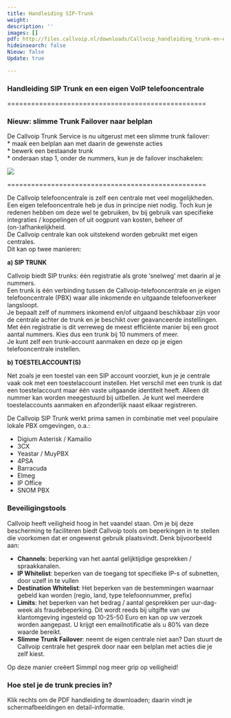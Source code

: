```yaml
---
title: Handleiding SIP-Trunk
weight: 
description: ''
images: []
pdf: http://files.callvoip.nl/downloads/Callvoip_handleiding_trunk-en-eigen-voip-telefooncentrale.pdf
hideinsearch: false
Nieuw: false
Update: true

---
```

<h3>Handleiding SIP Trunk en een eigen VoIP telefooncentrale </h3>

==================================================

<h3>Nieuw: slimme Trunk Failover naar belplan</h3>

De Callvoip Trunk Service is nu uitgerust met een slimme trunk failover:  
\* maak een belplan aan met daarin de gewenste acties  
\* bewerk een bestaande trunk  
\* onderaan stap 1, onder de nummers, kun je de failover inschakelen:

![](https://res.cloudinary.com/callvoip/image/upload/v1580243576/trunk-failover_n2d8kp.jpg)

==================================================

De Callvoip telefooncentrale is zelf een centrale met veel mogelijkheden. Een eigen telefooncentrale heb je dus in principe niet nodig. Toch kun je redenen hebben om deze wel te gebruiken, bv bij gebruik van specifieke integraties / koppelingen of uit oogpunt van kosten, beheer of (on-)afhankelijkheid.  
De Callvoip centrale kan ook uitstekend worden gebruikt met eigen centrales.  
Dit kan op twee manieren:

**a) SIP TRUNK**

Callvoip biedt SIP trunks: één registratie als grote ‘snelweg’ met daarin al je nummers.  
Een trunk is één verbinding tussen de Callvoip-telefooncentrale en je eigen telefooncentrale (PBX) waar alle inkomende en uitgaande telefoonverkeer langsloopt.  
Je bepaalt zelf of nummers inkomend en/of uitgaand beschikbaar zijn voor de centrale achter de trunk en je beschikt over geavanceerde instellingen. Met één registratie is dit verreweg de meest efficiënte manier bij een groot aantal nummers. Kies dus een trunk bij 10 nummers of meer.  
Je kunt zelf een trunk-account aanmaken en deze op je eigen telefooncentrale instellen.

**b) TOESTELACCOUNT(S)**

Net zoals je een toestel van een SIP account voorziet, kun je je centrale vaak ook met een toestelaccount instellen. Het verschil met een trunk is dat een toestelaccount maar één vaste uitgaande identiteit heeft. Alleen dit nummer kan worden meegestuurd bij uitbellen. Je kunt wel meerdere toestelaccounts aanmaken en afzonderlijk naast elkaar registreren.

De Callvoip SIP Trunk werkt prima samen in combinatie met veel populaire lokale PBX omgevingen, o.a.:

* Digium Asterisk / Kamailio
* 3CX
* Yeastar / MuyPBX
* 4PSA
* Barracuda
* Elmeg
* IP Office
* SNOM PBX

<h3>Beveiligingstools</h3>

Callvoip heeft veiligheid hoog in het vaandel staan. Om je bij deze bescherming te faciliteren biedt Callvoip tools om beperkingen in te stellen die voorkomen dat er ongewenst gebruik plaatsvindt. Denk bijvoorbeeld aan:

* **Channels**: beperking van het aantal gelijktijdige gesprekken / spraakkanalen.
* **IP Whitelist**: beperken van de toegang tot specifieke IP-s of subnetten, door uzelf in te vullen
* **Destination Whitelist**: Het beperken van de bestemmingen waarnaar gebeld kan worden (regio, land, type telefoonnummer, prefix)
* **Limits**: het beperken van het bedrag / aantal gesprekken per uur-dag-week als fraudebeperking. Dit wordt reeds bij uitgifte van uw klantomgeving ingesteld op 10-25-50 Euro en kan op uw verzoek worden aangepast. U krijgt een emailnotificatie als u 80% van deze waarde bereikt.
* **Slimme Trunk Failover**: neemt de eigen centrale niet aan? Dan stuurt de Callvoip centrale het gesprek door naar een belplan met acties die je zelf kiest.

Op deze manier creëert Simmpl nog meer grip op veiligheid!

<h3>Hoe stel je de trunk precies in?</h3>

Klik rechts om de PDF handleiding te downloaden; daarin vindt je schermafbeeldingen en detail-informatie.